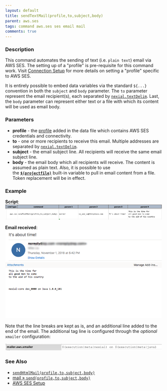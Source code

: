 ```yaml
---
layout: default
title: sendTextMail(profile,to,subject,body)
parent: aws.ses
tags: command aws.ses ses email mail
comments: true
---
```



### Description
This command automates the sending of text (i.e. `plain text`) email via AWS SES. The setting up of a "profile" is 
pre-requisite for this command work. Visit [Connection Setup](index#connection-setup) for more details on setting a 
"profile" specific to AWS SES.

It is entirely possible to embed data variables via the standard `${...}` convention in both the `subject` and `body`
parameter. The `to` parameter represent the email recipient(s), each separated by 
[`nexial.textDelim`](../../systemvars/index#nexial.textDelim).  Last, the `body` parameter can represent either text 
or a file with which its content will be used as email body.


### Parameters
- **profile** - the [profile](index#connection-setup) added in the data file which contains AWS SES credentials and 
  connectivity.
- **to** - one or more recipients to receive this email. Multiple addresses are separated by 
  [`nexial.textDelim`](../../systemvars/index#nexial.textDelim).
- **subject** - the email subject line. All recipients will receive the same email subject line.
- **body** - the email body which all recipients will receive.  The content is assumed as plain text. Also, it is 
  possible to use the **[`$(projectfile)`](../../functions/$(projectfile))** built-in variable to pull in email 
  content from a file. Token replacement will be in effect.


### Example
**Script**:<br/>
![](image/sendTextMail_01.png)

**Email received**:<br/>
![](image/sendTextMail_02.png)

Note that the line breaks are kept as is, and an additional line added to the end of the email.  The additional tag
line is configured through the _optional_ `xmailer` configuration:

![](image/sendTextMail_03.png)



### See Also
- [`sendHtmlMail(profile,to,subject,body)`](sendHtmlMail(profile,to,subject,body))
- [mail &raquo; `send(profile,to,subject,body)`](../mail/send(profile,to,subject,body))
- [AWS SES Setup](index#connection-setup)
